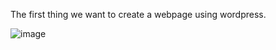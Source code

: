 

The first thing we want to create a webpage using wordpress. 


![image](https://github.com/M4gOo/PROJECTS/assets/57456345/ad119f21-9c00-417f-9f6b-0fc5330952fd)



